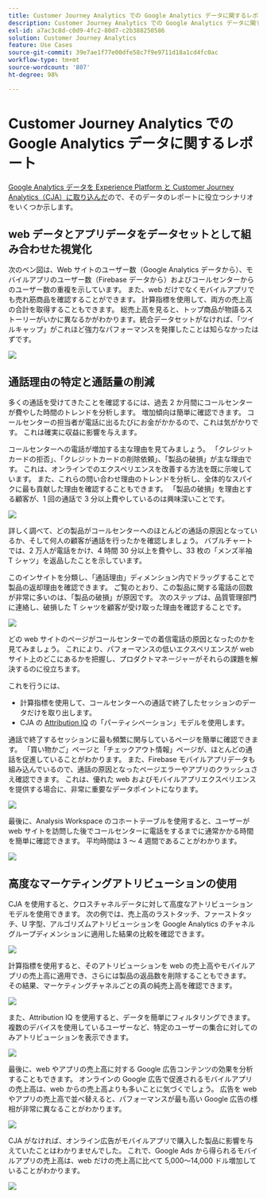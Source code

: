 ```yaml
---
title: Customer Journey Analytics での Google Analytics データに関するレポート
description: Customer Journey Analytics での Google Analytics データに関する有用なレポートを示します
exl-id: a7ac3c8d-c0d9-4fc2-80d7-c2b388250586
solution: Customer Journey Analytics
feature: Use Cases
source-git-commit: 39e7ae1f77e00dfe58c7f9e9711d18a1cd4fc0ac
workflow-type: tm+mt
source-wordcount: '807'
ht-degree: 98%

---
```


# Customer Journey Analytics での Google Analytics データに関するレポート

[Google Analytics データを Experience Platform と Customer Journey Analytics（CJA）に取り込んだ](/help/use-cases/ga-to-cja.md)ので、そのデータのレポートに役立つシナリオをいくつか示します。

## web データとアプリデータをデータセットとして組み合わせた視覚化

次のベン図は、Web サイトのユーザー数（Google Analytics データから）、モバイルアプリのユーザー数（Firebase データから）およびコールセンターからのユーザー数の重複を示しています。 また、web だけでなくモバイルアプリでも売れ筋商品を確認することができます。 計算指標を使用して、両方の売上高の合計を取得することもできます。 総売上高を見ると、トップ商品が物語るストーリーがいかに異なるかがわかります。統合データセットがなければ、「ツイルキャップ」がこれほど強力なパフォーマンスを発揮したことは知らなかったはずです。

![](assets/combined-datasets.png)

## 通話理由の特定と通話量の削減

多くの通話を受けてきたことを確認するには、過去 2 か月間にコールセンターが費やした時間のトレンドを分析します。 増加傾向は簡単に確認できます。 コールセンターの担当者が電話に出るたびにお金がかかるので、これは気がかりです。 これは確実に収益に影響を与えます。

コールセンターへの電話が増加する主な理由を見てみましょう。 「クレジットカードの拒否」、「クレジットカードの削除依頼」、「製品の破損」が主な理由です。 これは、オンラインでのエクスペリエンスを改善する方法を既に示唆しています。 また、これらの問い合わせ理由のトレンドを分析し、全体的なスパイクに最も貢献した理由を確認することもできます。 「製品の破損」を理由とする顧客が、1 回の通話で 3 分以上費やしているのは興味深いことです。

![](assets/call-volume.png)

詳しく調べて、どの製品がコールセンターへのほとんどの通話の原因となっているか、そして何人の顧客が通話を行ったかを確認しましょう。 バブルチャートでは、2 万人が電話をかけ、4 時間 30 分以上を費やし、33 枚の「メンズ半袖 T シャツ」を返品したことを示しています。

このインサイトを分類し、「通話理由」ディメンション内でドラッグすることで製品の返却理由を確認できます。 ご覧のとおり、この製品に関する電話の回数が非常に多いのは、「製品の破損」が原因です。 次のステップは、品質管理部門に連絡し、破損した T シャツを顧客が受け取った理由を確認することです。

![](assets/call-reason.png)

どの web サイトのページがコールセンターでの着信電話の原因となったのかを見てみましょう。 これにより、パフォーマンスの低いエクスペリエンスが web サイト上のどこにあるかを把握し、プロダクトマネージャーがそれらの課題を解決するのに役立ちます。

これを行うには、

* 計算指標を使用して、コールセンターへの通話で終了したセッションのデータだけを取り出します。
* CJA の [Attribution IQ](https://experienceleague.adobe.com/docs/analytics-platform/using/cja-workspace/attribution/models.html#cja-workspace) の「パーティシペーション」モデルを使用します。

通話で終了するセッションに最も頻繁に関与しているページを簡単に確認できます。 「買い物かご」ページと「チェックアウト情報」ページが、ほとんどの通話を促進していることがわかります。 また、Firebase モバイルアプリデータも組み込んでいるので、通話の原因となったページエラーやアプリのクラッシュさえ確認できます。 これは、優れた web およびモバイルアプリエクスペリエンスを提供する場合に、非常に重要なデータポイントになります。

![](assets/contributing-pages.png)

最後に、Analysis Workspace のコホートテーブルを使用すると、ユーザーが web サイトを訪問した後でコールセンターに電話をするまでに通常かかる時間を簡単に確認できます。 平均時間は 3 ～ 4 週間であることがわかります。

![](assets/cohort.png)

## 高度なマーケティングアトリビューションの使用

CJA を使用すると、クロスチャネルデータに対して高度なアトリビューションモデルを使用できます。 次の例では、売上高のラストタッチ、ファーストタッチ、U 字型、アルゴリズムアトリビューションを Google Analytics のチャネルグループディメンションに適用した結果の比較を確認できます。

![](assets/mktg-attribution.png)

計算指標を使用すると、そのアトリビューションを web の売上高やモバイルアプリの売上高に適用でき、さらには製品の返品数を削除することもできます。 その結果、マーケティングチャネルごとの真の純売上高を確認できます。

![](assets/calc-metric.png)

また、Attribution IQ を使用すると、データを簡単にフィルタリングできます。 複数のデバイスを使用しているユーザーなど、特定のユーザーの集合に対してのみアトリビューションを表示できます。

![](assets/filter.png)

最後に、web やアプリの売上高に対する Google 広告コンテンツの効果を分析することもできます。 オンラインの Google 広告で促進されるモバイルアプリの売上高は、web からの売上高よりも多いことに気づくでしょう。 広告を web やアプリの売上高で並べ替えると、パフォーマンスが最も高い Google 広告の様相が非常に異なることがわかります。

![](assets/google-ad.png)

CJA がなければ、オンライン広告がモバイルアプリで購入した製品に影響を与えていたことはわかりませんでした。 これで、Google Ads から得られるモバイルアプリの売上高は、web だけの売上高に比べて 5,000～14,000 ドル増加していることがわかります。

![](assets/google-ad2.png)
